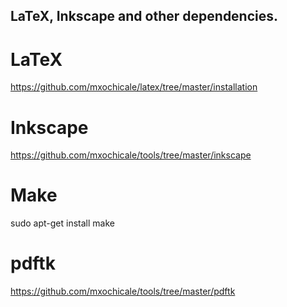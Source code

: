 LaTeX, Inkscape and other dependencies.
---

# LaTeX
https://github.com/mxochicale/latex/tree/master/installation

# Inkscape
https://github.com/mxochicale/tools/tree/master/inkscape

# Make
sudo apt-get install make

# pdftk
https://github.com/mxochicale/tools/tree/master/pdftk


